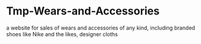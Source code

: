 # Tmp-Wears-and-Accessories
a website for sales of wears and accessories of any kind, including branded shoes like Nike and the likes, designer cloths 
